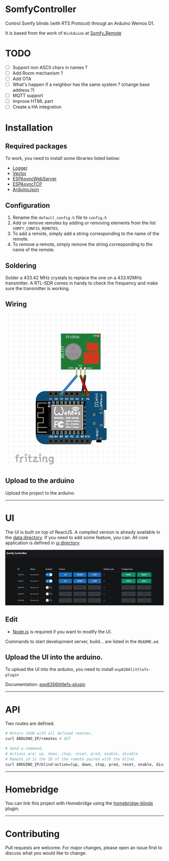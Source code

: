 # SomfyController
Control Somfy blinds (with RTS Protocol) througt an Arduino Wemos D1.

It is based from the work of `Nickduino` at [Somfy_Remote](https://github.com/Nickduino/Somfy_Remote)

# TODO
- [ ] Support non ASCII chars in names ?
- [ ] Add Room mechanism ?
- [ ] Add OTA
- [ ] What's happen if a neighbor has the same system ? (change base address ?)
- [ ] MQTT support
- [ ] Improve HTML part
- [ ] Create a HA integration

# Installation
## Required packages

To work, you need to install some libraries listed below:

- [Logger](https://github.com/bakercp/Logger)
- [Vector](https://github.com/janelia-arduino/Vector)
- [ESPAsyncWebServer](https://github.com/me-no-dev/ESPAsyncWebServer)
- [ESPAsyncTCP](https://github.com/me-no-dev/ESPAsyncTCP)
- [ArduinoJson](https://arduinojson.org/)

## Configuration

1. Rename the `default_config.h` file to `config.h`
2. Add or remove remotes by adding or removing elements from the list `SOMFY_CONFIG_REMOTES`.
3. To add a remote, simply add a string corresponding to the name of the remote.
4. To remove a remote, simply remove the string corresponding to the name of the remote.

## Soldering
Solder a 433.42 MHz crystals to replace the one on a 433.92MHz transmitter. A RTL-SDR comes in handy to check the frequency and make sure the transmitter is working.

## Wiring

![Wiring](./doc/wiring.jpg)

## Upload to the arduino

Upload the project to the arduino.

---
# UI

The UI is built on top of ReactJS. A compiled version is already available in the [data directory](./data/).
If you need to add some feature, you can. All core application is defined in [ui directory](./ui/).

![UI](./doc/ui.jpg)

## Edit

- [Node.js](https://nodejs.org/en/) is required if you want to modify the UI.

Commands to start development server, build... are listed in the `README.md`.

## Upload the UI into the arduino.
To upload the UI into the arduino, you need to install `esp8266littlefs-plugin`

Documentation: [esp8266littlefs-plugin](https://github.com/earlephilhower/arduino-esp8266littlefs-plugin)

---
# API

Two routes are defined.

```bash
# Return JSON with all defined remotes.
curl ARDUINO_IP/remotes # GET
```

```bash
# Send a command.
# Actions are: up, down, stop, reset, prod, enable, disable
# Remote_id is the ID of the remote paired with the blind.
curl ARDUINO_IP/blind?action=[up, down, stop, prod, reset, enable, disable]&remote_id={remote_id} # GET
```

---
# Homebridge

You can link this project with Homebridge using the [homebridge-blinds](https://github.com/dxdc/homebridge-blinds#readme) plugin.


---
# Contributing
Pull requests are welcome. For major changes, please open an issue first to discuss what you would like to change.
